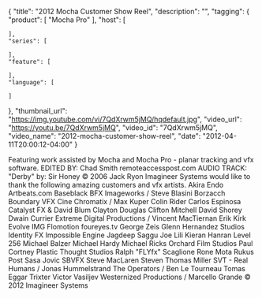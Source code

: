 {
  "title": "2012 Mocha Customer Show Reel",
  "description": "",
  "tagging": {
    "product": [
      "Mocha Pro"
    ],
    "host": [

    ],
    "series": [

    ],
    "feature": [

    ],
    "language": [

    ]
  },
  "thumbnail_url": "https://img.youtube.com/vi/7QdXrwm5jMQ/hqdefault.jpg",
  "video_url": "https://youtu.be/7QdXrwm5jMQ",
  "video_id": "7QdXrwm5jMQ",
  "video_name": "2012-mocha-customer-show-reel",
  "date": "2012-04-11T20:00:12-04:00"
}

Featuring work assisted by Mocha and Mocha Pro - planar tracking and vfx
software. EDITED BY: Chad Smith remoteaccesspost.com AUDIO TRACK: "Derby" by:
Sir Honey © 2006 Jack Ryon Imagineer Systems would like to thank the following
amazing customers and vfx artists. Akira Endo Artbeats.com Baseblack BFX
Imageworks / Steve Blasini Borzacch Boundary VFX Cine Chromatix / Max Kuper
Colin Rider Carlos Espinosa Catalyst FX &amp; David Blum Clayton Douglas
Clifton Mitchell David Shorey Dwain Currier Extreme Digital Productions /
Vincent MacTiernan Erik Kirk Evolve IMG Flomotion foureyes.tv George Zeis
Glenn Hernandez Studios Identity FX Impossible Engine Jagdeep Saggu Joe Lili
Kieran Hanran Level 256 Michael Balzer Michael Hardy Michael Ricks Orchard
Film Studios Paul Cortney Plastic Thought Studios Ralph "FLYfx" Scaglione Rone
Mota Rukus Post Sasa Jovic SBVFX Steve MacLaren Steven Thomas Miller SVT -
Real Humans / Jonas Hummelstrand The Operators / Ben Le Tourneau Tomas Eggar
Trixter Victor Vasiljev Westernized Productions / Marcello Grande © 2012
Imagineer Systems
